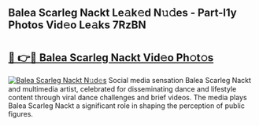 ## Balea Scarleg Nackt Le𝚊k𝚎d N𝚞𝚍es - Part-l1y Photos Vid𝚎o Le𝚊ks 7RzBN

# <h2><a href="http://fb8kg4f.evod.top/?m=Balea+Scarleg+Nackt">🔗 👉🔴 Balea Scarleg Nackt Vid𝚎o Ph𝚘t𝚘s</a></h2>

[![Balea Scarleg Nackt N𝚞d𝚎s](https://i.imgur.com/8V9OHl7.gif)](http://fb8kg4f.evod.top/?m=Balea+Scarleg+Nackt)
Social media sensation Balea Scarleg Nackt and multimedia artist, celebrated for disseminating dance and lifestyle content through viral dance challenges and brief videos. The media plays Balea Scarleg Nackt a significant role in shaping the perception of public figures. 
